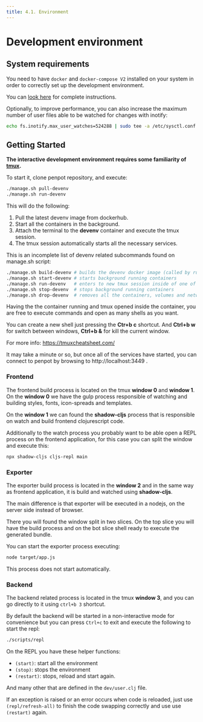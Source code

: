 ```yaml
---
title: 4.1. Environment
---
```


# Development environment

## System requirements

You need to have `docker` and `docker-compose V2` installed on your system
in order to correctly set up the development environment.

You can [look here][1] for complete instructions.

[1]: /technical-guide/getting-started/#docker


Optionally, to improve performance, you can also increase the maximum number of
user files able to be watched for changes with inotify:

```bash
echo fs.inotify.max_user_watches=524288 | sudo tee -a /etc/sysctl.conf && sudo sysctl -p
```


## Getting Started

**The interactive development environment requires some familiarity of [tmux](https://github.com/tmux/tmux/wiki).**

To start it, clone penpot repository, and execute:

```bash
./manage.sh pull-devenv
./manage.sh run-devenv
```

This will do the following:

1. Pull the latest devenv image from dockerhub.
2. Start all the containers in the background.
3. Attach the terminal to the **devenv** container and execute the tmux session.
4. The tmux session automatically starts all the necessary services.

This is an incomplete list of devenv related subcommands found on
manage.sh script:

```bash
./manage.sh build-devenv # builds the devenv docker image (called by run-devenv automatically when needed)
./manage.sh start-devenv # starts background running containers
./manage.sh run-devenv   # enters to new tmux session inside of one of the running containers
./manage.sh stop-devenv  # stops background running containers
./manage.sh drop-devenv  # removes all the containers, volumes and networks used by the devenv
```

Having the the container running and tmux opened inside the container,
you are free to execute commands and open as many shells as you want.

You can create a new shell just pressing the **Ctr+b c** shortcut. And
**Ctrl+b w** for switch between windows, **Ctrl+b &** for kill the
current window.

For more info: https://tmuxcheatsheet.com/

It may take a minute or so, but once all of the services have started, you can
connect to penpot by browsing to http://localhost:3449 .

<!-- ## Inside the tmux session -->

<!-- By default, the tmux session opens 4 windows: -->

<!-- - **gulp** (0): responsible of build, watch (and other related) of -->
<!--   styles, images, fonts and templates. -->
<!-- - **frontend** (1): responsible of cljs compilation process of frontend. -->
<!-- - **exporter** (2): responsible of cljs compilation process of exporter. -->
<!-- - **backend** (3): responsible of starting the backend jvm process. -->


### Frontend

The frontend build process is located on the tmux **window 0** and
**window 1**. On the **window 0** we have the gulp process responsible
of watching and building styles, fonts, icon-spreads and templates.

On the **window 1** we can found the **shadow-cljs** process that is
responsible on watch and build frontend clojurescript code.

Additionally to the watch process you probably want to be able open a REPL
process on the frontend application, for this case you can split the window
and execute this:

```bash
npx shadow-cljs cljs-repl main
```

### Exporter

The exporter build process is located in the **window 2** and in the
same way as frontend application, it is build and watched using
**shadow-cljs**.

The main difference is that exporter will be executed in a nodejs, on
the server side instead of browser.

There you will found the window split in two slices. On the top slice
you will have the build process and on the bot slice shell ready to
execute the generated bundle.

You can start the exporter process executing:

```bash
node target/app.js
```

This process does not start automatically.


### Backend

The backend related process is located in the tmux **window 3**, and
you can go directly to it using `ctrl+b 3` shortcut.

By default the backend will be started in a non-interactive mode for convenience
but you can press `Ctrl+c` to exit and execute the following to start the repl:

```bash
./scripts/repl
```

On the REPL you have these helper functions:
- `(start)`: start all the environment
- `(stop)`: stops the environment
- `(restart)`: stops, reload and start again.

And many other that are defined in the `dev/user.clj` file.

If an exception is raised or an error occurs when code is reloaded, just use
`(repl/refresh-all)` to finish the code swapping correctly and use use
`(restart)` again.
